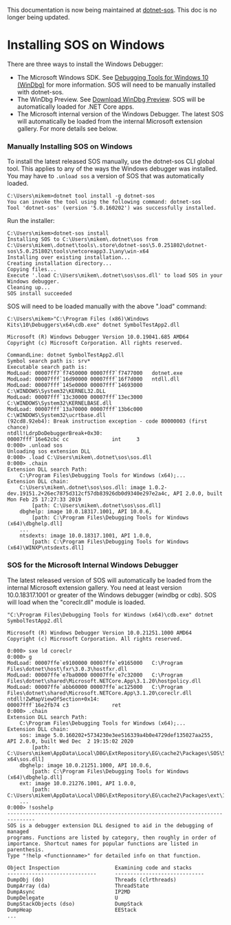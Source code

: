 This documentation is now being maintained at [dotnet-sos](https://github.com/dotnet/docs/blob/a201d22d8c33fcb77af093edb96d0fe669e0e491/docs/core/diagnostics/dotnet-sos.md). This doc is no longer being updated.

Installing SOS on Windows
=========================

There are three ways to install the Windows Debugger:

* The Microsoft Windows SDK. See [Debugging Tools for Windows 10 (WinDbg)](https://docs.microsoft.com/en-us/windows-hardware/drivers/debugger/debugger-download-tools#small-classic-windbg-preview-logo-debugging-tools-for-windows-10-windbg) for more information. SOS will need to be manually installed with dotnet-sos.
* The WinDbg Preview. See [Download WinDbg Preview](https://docs.microsoft.com/en-us/windows-hardware/drivers/debugger/debugger-download-tools#small-windbg-preview-logo-download-windbg-preview). SOS will be automatically loaded for .NET Core apps.
* The Microsoft internal version of the Windows Debugger. The latest SOS will automatically be loaded from the internal Microsoft extension gallery. For more details see below.

### Manually Installing SOS on Windows ###

To install the latest released SOS manually, use the dotnet-sos CLI global tool. This applies to any of the ways the Windows debugger was installed. You may have to `.unload sos` a version of SOS that was automatically loaded.

    C:\Users\mikem>dotnet tool install -g dotnet-sos
    You can invoke the tool using the following command: dotnet-sos
    Tool 'dotnet-sos' (version '5.0.160202') was successfully installed.

Run the installer:

    C:\Users\mikem>dotnet-sos install
    Installing SOS to C:\Users\mikem\.dotnet\sos from C:\Users\mikem\.dotnet\tools\.store\dotnet-sos\5.0.251802\dotnet-sos\5.0.251802\tools\netcoreapp3.1\any\win-x64
    Installing over existing installation...
    Creating installation directory...
    Copying files...
    Execute '.load C:\Users\mikem\.dotnet\sos\sos.dll' to load SOS in your Windows debugger.
    Cleaning up...
    SOS install succeeded

SOS will need to be loaded manually with the above ".load" command:

    C:\Users\mikem>"C:\Program Files (x86)\Windows Kits\10\Debuggers\x64\cdb.exe" dotnet SymbolTestApp2.dll

    Microsoft (R) Windows Debugger Version 10.0.19041.685 AMD64
    Copyright (c) Microsoft Corporation. All rights reserved.

    CommandLine: dotnet SymbolTestApp2.dll
    Symbol search path is: srv*
    Executable search path is:
    ModLoad: 00007ff7`f7450000 00007ff7`f7477000   dotnet.exe
    ModLoad: 00007fff`16d90000 00007fff`16f7d000   ntdll.dll
    ModLoad: 00007fff`145e0000 00007fff`14693000   C:\WINDOWS\System32\KERNEL32.DLL
    ModLoad: 00007fff`13c30000 00007fff`13ec3000   C:\WINDOWS\System32\KERNELBASE.dll
    ModLoad: 00007fff`13a70000 00007fff`13b6c000   C:\WINDOWS\System32\ucrtbase.dll
    (92cd8.92eb4): Break instruction exception - code 80000003 (first chance)
    ntdll!LdrpDoDebuggerBreak+0x30:
    00007fff`16e62cbc cc              int     3
    0:000> .unload sos
    Unloading sos extension DLL
    0:000> .load C:\Users\mikem\.dotnet\sos\sos.dll
    0:000> .chain
    Extension DLL search Path:
        C:\Program Files\Debugging Tools for Windows (x64);...
    Extension DLL chain:
        C:\Users\mikem\.dotnet\sos\sos.dll: image 1.0.2-dev.19151.2+26ec7875d312cf57db83926db0d9340e297e2a4c, API 2.0.0, built Mon Feb 25 17:27:33 2019
            [path: C:\Users\mikem\.dotnet\sos\sos.dll]
        dbghelp: image 10.0.18317.1001, API 10.0.6,
            [path: C:\Program Files\Debugging Tools for Windows (x64)\dbghelp.dll]
        ...
        ntsdexts: image 10.0.18317.1001, API 1.0.0,
            [path: C:\Program Files\Debugging Tools for Windows (x64)\WINXP\ntsdexts.dll]

### SOS for the Microsoft Internal Windows Debugger ###

The latest released version of SOS will automatically be loaded from the internal Microsoft extension gallery. You need at least version 10.0.18317.1001 or greater of the Windows debugger (windbg or cdb). SOS will load when the "coreclr.dll" module is loaded.

    "C:\Program Files\Debugging Tools for Windows (x64)\cdb.exe" dotnet SymbolTestApp2.dll
    
    Microsoft (R) Windows Debugger Version 10.0.21251.1000 AMD64
    Copyright (c) Microsoft Corporation. All rights reserved.

    0:000> sxe ld coreclr
    0:000> g
    ModLoad: 00007ffe`e9100000 00007ffe`e9165000   C:\Program Files\dotnet\host\fxr\3.0.3\hostfxr.dll
    ModLoad: 00007ffe`e7ba0000 00007ffe`e7c32000   C:\Program Files\dotnet\shared\Microsoft.NETCore.App\3.1.20\hostpolicy.dll
    ModLoad: 00007ffe`abb60000 00007ffe`ac125000   C:\Program Files\dotnet\shared\Microsoft.NETCore.App\3.1.20\coreclr.dll
    ntdll!ZwMapViewOfSection+0x14:
    00007fff`16e2fb74 c3              ret
    0:000> .chain
    Extension DLL search Path:
        C:\Program Files\Debugging Tools for Windows (x64);...
    Extension DLL chain:
        sos: image 5.0.160202+5734230e3ee516339a4b0e4729def135027aa255, API 2.0.0, built Wed Dec  2 19:15:02 2020
            [path: C:\Users\mikem\AppData\Local\DBG\ExtRepository\EG\cache2\Packages\SOS\5.0.3.10202\win-x64\sos.dll]
        dbghelp: image 10.0.21251.1000, API 10.0.6,
            [path: C:\Program Files\Debugging Tools for Windows (x64)\dbghelp.dll]
        ext: image 10.0.21276.1001, API 1.0.0,
            [path: C:\Users\mikem\AppData\Local\DBG\ExtRepository\EG\cache2\Packages\ext\10.0.21276.1001\amd64fre\winext\ext.dll]
        ...
    0:000> !soshelp
    -------------------------------------------------------------------------------
    SOS is a debugger extension DLL designed to aid in the debugging of managed
    programs. Functions are listed by category, then roughly in order of
    importance. Shortcut names for popular functions are listed in parenthesis.
    Type "!help <functionname>" for detailed info on that function.

    Object Inspection                  Examining code and stacks
    -----------------------------      -----------------------------
    DumpObj (do)                       Threads (clrthreads)
    DumpArray (da)                     ThreadState
    DumpAsync                          IP2MD
    DumpDelegate                       U
    DumpStackObjects (dso)             DumpStack
    DumpHeap                           EEStack
    ...


